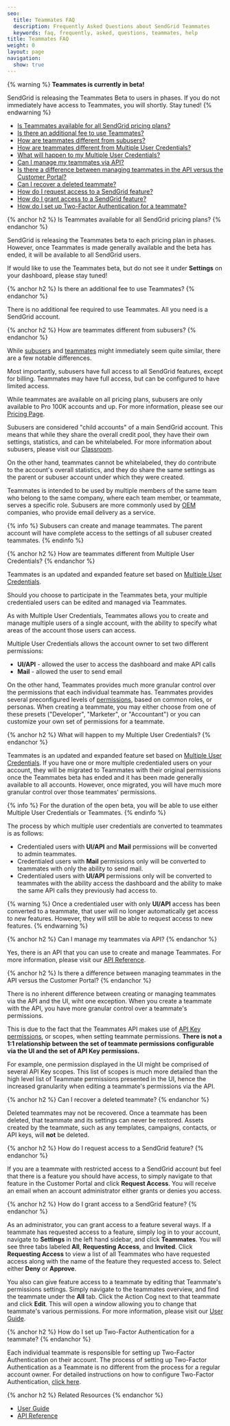 ```yaml
---
seo:
  title: Teammates FAQ
  description: Frequently Asked Questions about SendGrid Teammates
  keywords: faq, frequently, asked, questions, teammates, help
title: Teammates FAQ
weight: 0
layout: page
navigation:
  show: true
---
```


{% warning %}
**Teammates is currently in beta!**

SendGrid is releasing the Teammates Beta to users in phases. If you do not immediately have access to Teammates, you will shortly. Stay tuned!
{% endwarning %}

* [Is Teammates available for all SendGrid pricing plans?]()
* [Is there an additional fee to use Teammates?]()
* [How are teammates different from subusers?]()
* [How are teammates different from Multiple User Credentials?]()
* [What will happen to my Multiple User Credentials?]()
* [Can I manage my teammates via API?]()
* [Is there a difference between managing teammates in the API versus the Customer Portal?]()
* [Can I recover a deleted teammate?]()
* [How do I request access to a SendGrid feature?]()
* [How do I grant access to a SendGrid feature?]()
* [How do I set up Two-Factor Authentication for a teammate?]()

{% anchor h2 %}
Is Teammates available for all SendGrid pricing plans?
{% endanchor %}

SendGrid is releasing the Teammates beta to each pricing plan in phases. However, once Teammates is made generally available and the beta has ended, it will be available to all SendGrid users.

If would like to use the Teammates beta, but do not see it under **Settings** on your dashboard, please stay tuned!

{% anchor h2 %}
Is there an additional fee to use Teammates?
{% endanchor %}

There is no additional fee required to use Teammates. All you need is a SendGrid account.

{% anchor h2 %}
How are teammates different from subusers?
{% endanchor %}

While [subusers]({{root_url}}/User_Guide/Settings/Subusers/index.html) and [teammates]({{root_url}}/User_Guide/Settings/teammates.html) might immediately seem quite similar, there are a few notable differences.

Most importantly, subusers have full access to all SendGrid features, except for billing. Teammates may have full access, but can be configured to have limited access.

While teammates are available on all pricing plans, subusers are only available to Pro 100K accounts and up. For more information, please see our [Pricing Page](https://sendgrid.com/pricing/).

Subusers are considered "child accounts" of a main SendGrid account. This means that while they share the overall credit pool, they have their own settings, statistics, and can be whitelabeled. For more information about subusers, please visit our [Classroom]({{root_url}}/Classroom/Basics/Account/what_are_subusers.html).

On the other hand, teammates cannot be whitelabeled, they do contribute to the account's overall statistics, and they do share the same settings as the parent or subuser account under which they were created.

Teammates is intended to be used by multiple members of the same team who belong to the same company, where each team member, or teammate, serves a specific role. Subusers are more commonly used by [OEM]({{root_url}}/Classroom/Basics/Misc/sendgrid_oem_process.html) companies, who provide email delivery as a service.

{% info %}
Subusers can create and manage teammates. The parent account will have complete access to the settings of all subuser created teammates.
{% endinfo %}

{% anchor h2 %}
How are teammates different from Multiple User Credentials?
{% endanchor %}

Teammates is an updated and expanded feature set based on [Multiple User Credentials]({{root_url}}/User_Guide/Settings/credentials.html).

Should you choose to participate in the Teammates beta, your multiple credentialed users can be edited and managed via Teammates.

As with Multiple User Credentials, Teammates allows you to create and manage multiple users of a single account, with the ability to specify what areas of the account those users can access.

Multiple User Credentials allows the account owner to set two different permissions:

* **UI/API** - allowed the user to access the dashboard and make API calls
* **Mail** - allowed the user to send email

On the other hand, Teammates provides much more granular control over the permissions that each individual teammate has. Teammates provides several preconfigured levels of [permissions]({{root_url}}/User_Guide/Settings/teammates.html#-Teammate-Permissions), based on common roles, or personas. When creating a teammate, you may either choose from one of these presets ("Developer", "Marketer", or "Accountant") or you can customize your own set of permissions for a teammate.

{% anchor h2 %}
What will happen to my Multiple User Credentials?
{% endanchor %}

Teammates is an updated and expanded feature set based on [Multiple User Credentials]({{root_url}}/User_Guide/Settings/credentials.html). If you have one or more multiple credentialed users on your account, they will be migrated to Teammates with their original permissions once the Teammates beta has ended and it has been made generally available to all accounts. However, once migrated, you will have much more granular control over those teammates' permissions.

{% info %}
For the duration of the open beta, you will be able to use either Multiple User Credentials or Teammates.
{% endinfo %}

The process by which multiple user credentials are converted to teammates is as follows:
* Credentialed users with **UI/API** and **Mail** permissions will be converted to admin teammates.
* Credentialed users with **Mail** permissions only will be converted to teammates with only the ability to send mail.
* Credentialed users with **UI/API** permissions only will be converted to teammates with the ability access the dashboard and the ability to make the same API calls they previously had access to.

{% warning %}
Once a credentialed user with only **UI/API** access has been converted to a teammate, that user will no longer automatically get access to new features. However, they will still be able to request access to new features.
{% endwarning %}

{% anchor h2 %}
Can I manage my teammates via API?
{% endanchor %}

Yes, there is an API that you can use to create and manage Teammates. For more information, please visit our [API Reference]({{root_url}}/API_Reference/Web_API_v3/teammates.html).

{% anchor h2 %}
Is there a difference between managing teammates in the API versus the Customer Portal?
{% endanchor %}

There is no inherent difference between creating or managing teammates via the API and the UI, wiht one exception. When you create a teammate with the API, you have more granular control over a teammate's permissions.

This is due to the fact that the Teammates API makes use of [API Key permissions]({{root_url}}/Classroom/Basics/API/api_key_permissions.html), or scopes, when setting teammate permissions. **There is not a 1:1 relationship between the set of teammate permissions configurable via the UI and the set of API Key permissions.**

For example, one permission displayed in the UI might be comprised of several API Key scopes. This list of scopes is much more detailed than the high level list of Teammate permissions presented in the UI, hence the increased granularity when editing a teammate's permissions via the API.

{% anchor h2 %}
Can I recover a deleted teammate?
{% endanchor %}

Deleted teammates may not be recovered. Once a teammate has been deleted, that teammate and its settings can never be restored. Assets created by the teammate, such as any templates, campaigns, contacts, or API keys, will **not** be deleted.

{% anchor h2 %}
How do I request access to a SendGrid feature?
{% endanchor %}

If you are a teammate with restricted access to a SendGrid account but feel that there is a feature you should have access, to simply navigate to that feature in the Customer Portal and click **Request Access**. You will receive an email when an account administrator either grants or denies you access.

{% anchor h2 %}
How do I grant access to a SendGrid feature?
{% endanchor %}

As an administrator, you can grant access to a feature several ways. If a teammate has requested access to a feature, simply log in to your account, navigate to **Settings** in the left hand sidebar, and click **Teammates**. You will see three tabs labeled **All**, **Requesting Access**, and **Invited**. Click **Requesting Access** to view a list of all Teammates who have requested access along with the name of the feature they requested access to. Select either **Deny** or **Approve**.

You also can give feature access to a teammate by editing that Teammate's permissions settings. Simply navigate to the teammates overview, and find the teammate under the **All** tab. Click the Action Cog next to that teammate and click **Edit**. This will open a window allowing you to change that teammate's various permissions. For more information, please visit our [User Guide]({{root_url}}/User_Guide/Settings/teammates.html).

{% anchor h2 %}
How do I set up Two-Factor Authentication for a teammate?
{% endanchor %}

Each individual teammate is responsible for setting up Two-Factor Authentication on their account. The process of setting up Two-Factor Authentication as a Teammate is no different from the process for a regular account owner. For detailed instructions on how to configure Two-Factor Authentication, [click here]({{root_url}}/User_Guide/Settings/two_factor_authentication.html).

{% anchor h2 %}
Related Resources
{% endanchor %}

* [User Guide]({{root_url}}/User_Guide/Settings/teammates.html)
* [API Reference]({{root_url}}/API_Reference/Web_API_v3/teammates.html)
